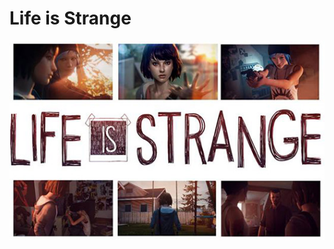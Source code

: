 # Life is Strange 
![life is strange](https://github.com/christine-sam/example-game-1/blob/master/lifeisstrange.jpg?raw=true)

